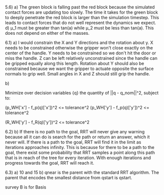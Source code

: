 5.6) a) The green block is falling past the red block because the simulated contact forces are updating too slowly.  The time it takes for the green block to deeply penetrate the red block is larger than the simulation timestep.  This leads to contact forces that do not well represent the dynamics we expect.
d) μ_1 must be greater than tan(a) while μ_2 must be less than tan(a).  This does not depend on either of the masses.

6.1) a) I would constrain the X and Y directions and the rotation about y.  X needs to be constrained otherwise the gripper won't close exactly on the center of the handle.  Y needs to be constrained so we don't hit the door or miss the handle.  Z can be left relatively unconstrained since the handle can be gripped equally along this length.  Rotation about Y should also be constrained because we want the gripper to actuate opposite the surface normals to grip well.  Small angles in X and Z should still grip the handle.

b)

Minimize over decision variables {q} the quantity of ||q - q_nom||^2, subject to:

(p_WH['x'] - f_p(q)['x'])^2 <= tolerance^2
(p_WH['y'] - f_p(q)['y'])^2 <= tolerance^2

(R_WH['y'] - f_R(q)['y'])^2 <= tolerance^2

6.2) b) If there is no path to the goal, RRT will never give any warning because all it can do is search for the path or return an answer, which it never will.  If there is a path to the goal, RRT will find it in the limit as iterations approaches infinity.  This is because for there to be a path to the goal, there exist some probability that RRT samples a point along this path that is in reach of the tree for every iteration.  With enough iterations and progress towards the goal, RRT will reach it.

6.3) 
a) 10 and 15
b) qnear is the parent with the standard RRT algorithm.  The parent that encodes the smallest distance from qstart is qstart.

survey
B is for Basis

